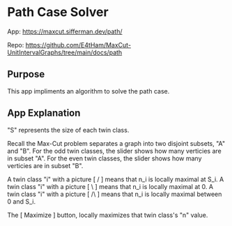 # Path Case Solver

App: https://maxcut.sifferman.dev/path/

Repo: https://github.com/E4tHam/MaxCut-UnitIntervalGraphs/tree/main/docs/path

## Purpose

This app impliments an algorithm to solve the path case.

## App Explanation

"S" represents the size of each twin class.

Recall the Max-Cut problem separates a graph into two disjoint subsets, "A" and "B".
For the odd twin classes, the slider shows how many verticies are in subset "A".
For the even twin classes, the slider shows how many verticies are in subset "B".

A twin class "i" with a picture [ / ] means that n_i is locally maximal at S_i.
A twin class "i" with a picture [ \ ] means that n_i is locally maximal at 0.
A twin class "i" with a picture [ /\ ] means that n_i is locally maximal between 0 and S_i.

The [ Maximize ] button, locally maximizes that twin class's "n" value.
